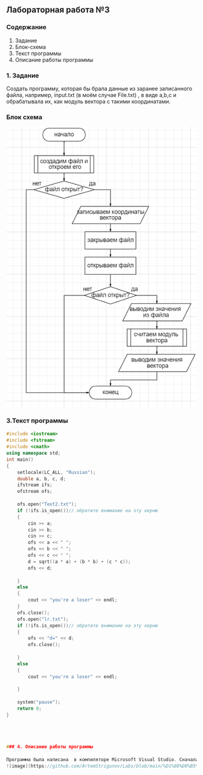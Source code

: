 ## Лабораторная работа №3

### Содержание

1. Задание
2. Блок-схема
3. Текст программы
4. Описание работы программы

### 1. Задание

Создать программу, которая бы брала данные из заранее записанного файла, например, input.txt (в моём случае File.txt) , в виде a,b,c и обрабатывала их, как модуль вектора с такими координатами. 
### Блок схема
![схема](https://github.com/ArtemStrigunov/Labs/blob/main/%D1%81%D1%85%D0%B5%D0%BC%D0%B0%203.png)

### 3.Текст программы 
```c++
#include <iostream>
#include <fstream>
#include <cmath>
using namespace std;
int main()
{
	setlocale(LC_ALL, "Russian");
	double a, b, c, d;
	ifstream ifs;
	ofstream ofs;
	
	ofs.open("Text2.txt");
	if (!ifs.is_open())// обратите внимание на эту херню
	{
		cin >> a;
		cin >> b;
		cin >> c;
		ofs << a << " ";
		ofs << b << " ";
		ofs << c << " ";
		d = sqrt((a * a) + (b * b) + (c * c));
		ofs << d;

	}
	else
	{
		cout << "you're a loser" << endl;
	}
	ofs.close();
	ofs.open("lr.txt");
	if (!ifs.is_open())// обратите внимание на эту херню
	{
		ofs << "d=" << d;
		ofs.close();

	}
	else
	{
		cout << "you're a loser" << endl;
		
	}

	system("pause");
	return 0;
} 

	


### 4. Описание работы программы

Программа была написана  в компиляторе Microsoft Visual Studio. Сначала мы создаём файл в коренной папке(вводим название файла и разрешение), если он уже есть то новый файл создаваться не будет, далее мы открываем этот файл и вводим значения координаты вектора.После мы закрываем файл, и открываем его заново. Читаем файл и выводим на дисплей что там написанно. Затем мы считаем модуль вектора, выводим его на экран и закрываем файл.В целом, по моей логике файл должен всегда открываться, потому что я сам создаю файл, но всё равно проверяю, открыт файл или нет.
![image](https://github.com/ArtemStrigunov/Labs/blob/main/%D1%80%D0%B5%D0%B7%D1%83%D0%BB%D1%8C%D1%82%D0%B0%D1%82%203.png)
